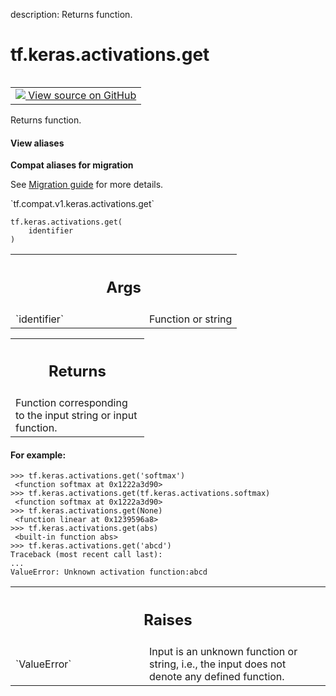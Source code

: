 description: Returns function.

<div itemscope itemtype="http://developers.google.com/ReferenceObject">
<meta itemprop="name" content="tf.keras.activations.get" />
<meta itemprop="path" content="Stable" />
</div>

# tf.keras.activations.get

<!-- Insert buttons and diff -->

<table class="tfo-notebook-buttons tfo-api nocontent" align="left">
<td>
  <a target="_blank" href="https://github.com/keras-team/keras/tree/v2.9.0/keras/activations.py#L562-L600">
    <img src="https://www.tensorflow.org/images/GitHub-Mark-32px.png" />
    View source on GitHub
  </a>
</td>
</table>



Returns function.

<section class="expandable">
  <h4 class="showalways">View aliases</h4>
  <p>
<b>Compat aliases for migration</b>
<p>See
<a href="https://www.tensorflow.org/guide/migrate">Migration guide</a> for
more details.</p>
<p>`tf.compat.v1.keras.activations.get`</p>
</p>
</section>

<pre class="devsite-click-to-copy prettyprint lang-py tfo-signature-link">
<code>tf.keras.activations.get(
    identifier
)
</code></pre>



<!-- Placeholder for "Used in" -->


<!-- Tabular view -->
 <table class="responsive fixed orange">
<colgroup><col width="214px"><col></colgroup>
<tr><th colspan="2"><h2 class="add-link">Args</h2></th></tr>

<tr>
<td>
`identifier`
</td>
<td>
Function or string
</td>
</tr>
</table>



<!-- Tabular view -->
 <table class="responsive fixed orange">
<colgroup><col width="214px"><col></colgroup>
<tr><th colspan="2"><h2 class="add-link">Returns</h2></th></tr>
<tr class="alt">
<td colspan="2">
Function corresponding to the input string or input function.
</td>
</tr>

</table>



#### For example:



```
>>> tf.keras.activations.get('softmax')
 <function softmax at 0x1222a3d90>
>>> tf.keras.activations.get(tf.keras.activations.softmax)
 <function softmax at 0x1222a3d90>
>>> tf.keras.activations.get(None)
 <function linear at 0x1239596a8>
>>> tf.keras.activations.get(abs)
 <built-in function abs>
>>> tf.keras.activations.get('abcd')
Traceback (most recent call last):
...
ValueError: Unknown activation function:abcd
```

<!-- Tabular view -->
 <table class="responsive fixed orange">
<colgroup><col width="214px"><col></colgroup>
<tr><th colspan="2"><h2 class="add-link">Raises</h2></th></tr>

<tr>
<td>
`ValueError`
</td>
<td>
Input is an unknown function or string, i.e., the input does
not denote any defined function.
</td>
</tr>
</table>

